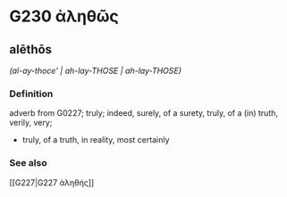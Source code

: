 # G230 ἀληθῶς

## alēthōs

_(al-ay-thoce' | ah-lay-THOSE | ah-lay-THOSE)_

### Definition

adverb from G0227; truly; indeed, surely, of a surety, truly, of a (in) truth, verily, very; 

- truly, of a truth, in reality, most certainly

### See also

[[G227|G227 ἀληθής]]
